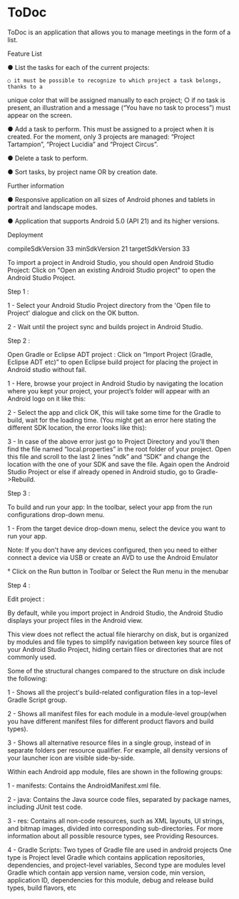 # ToDoc

ToDoc is an application that allows you to manage meetings in the form of a list.


Feature List

● List the tasks for each of the current projects:

    ○ it must be possible to recognize to which project a task belongs, thanks to a
unique color that will be assigned manually to each project;
    ○ if no task is present, an illustration and a message (“You have no task to process”) must appear on the screen.

● Add a task to perform. This must be assigned to a project when it is created. For the moment, only 3 projects are managed: “Project Tartampion”, “Project Lucidia” and “Project Circus”.

● Delete a task to perform.

● Sort tasks, by project name OR by creation date.


Further information

● Responsive application on all sizes of Android phones and tablets in portrait and landscape modes.

● Application that supports Android 5.0 (API 21) and its higher versions.


Deployment

compileSdkVersion 33 minSdkVersion 21 targetSdkVersion 33

To import a project in Android Studio, you should open Android Studio Project: Click on "Open an existing Android Studio project" to open the Android Studio Project.

Step 1 :

1 - Select your Android Studio Project directory from the 'Open file to Project' dialogue and click on the OK button.

2 - Wait until the project sync and builds project in Android Studio.

Step 2 :

Open Gradle or Eclipse ADT project : Click on “Import Project (Gradle, Eclipse ADT etc)” to open Eclipse build project for placing the project in Android studio without fail.

1 - Here, browse your project in Android Studio by navigating the location where you kept your project, your project’s folder will appear with an Android logo on it like this:

2 - Select the app and click OK, this will take some time for the Gradle to build, wait for the loading time. (You might get an error here stating the different SDK location, the error looks like this):

3 - In case of the above error just go to Project Directory and you’ll then find the file named “local.properties” in the root folder of your project. Open this file and scroll to the last 2 lines “ndk” and “SDK” and change the location with the one of your SDK and save the file. Again open the Android Studio Project or else if already opened in Android studio, go to Gradle->Rebuild.

Step 3 :

To build and run your app: In the toolbar, select your app from the run configurations drop-down menu.

1 - From the target device drop-down menu, select the device you want to run your app.

Note: If you don't have any devices configured, then you need to either connect a device via USB or create an AVD to use the Android Emulator

° Click on the Run button in Toolbar or Select the Run menu in the menubar

Step 4 :

Edit project :

By default, while you import project in Android Studio, the Android Studio displays your project files in the Android view.

This view does not reflect the actual file hierarchy on disk, but is organized by modules and file types to simplify navigation between key source files of your Android Studio Project, hiding certain files or directories that are not commonly used.

Some of the structural changes compared to the structure on disk include the following:

1 - Shows all the project's build-related configuration files in a top-level Gradle Script group.

2 - Shows all manifest files for each module in a module-level group(when you have different manifest files for different product flavors and build types).

3 - Shows all alternative resource files in a single group, instead of in separate folders per resource qualifier. For example, all density versions of your launcher icon are visible side-by-side.

Within each Android app module, files are shown in the following groups:

1 - manifests: Contains the AndroidManifest.xml file.

2 - java: Contains the Java source code files, separated by package names, including JUnit test code.

3 - res: Contains all non-code resources, such as XML layouts, UI strings, and bitmap images, divided into corresponding sub-directories. For more information about all possible resource types, see Providing Resources.

4 - Gradle Scripts: Two types of Gradle file are used in android projects One type is Project level Gradle which contains application repositories, dependencies, and project-level variables, Second type are modules level Gradle which contain app version name, version code, min version, application ID, dependencies for this module, debug and release build types, build flavors, etc
